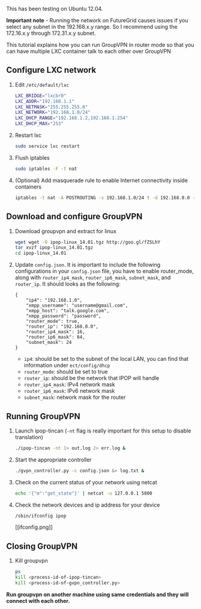This has been testing on Ubuntu 12.04.

**Important note** - Running the network on FutureGrid causes issues if you select any subnet in the 192.168.x.y range. So I recommend using the 172.16.x.y through 172.31.x.y subnet. 

This tutorial explains how you can run GroupVPN in router mode so that you can have
multiple LXC container talk to each other over GroupVPN

## Configure LXC network

1.  Edit `/etc/default/lxc`

    ```bash
    LXC_BRIDGE="lxcbr0"
    LXC_ADDR="192.168.1.1"
    LXC_NETMASK="255.255.255.0"
    LXC_NETWORK="192.168.1.0/24"
    LXC_DHCP_RANGE="192.168.1.2,192.168.1.254"
    LXC_DHCP_MAX="253"
    ```

1.  Restart lxc

    ```bash
    sudo service lxc restart
    ```

1.  Flush iptables

    ```bash
    sudo iptables -F -t nat
    ```

1.  (Optional) Add masquerade rule to enable Internet connectivity inside containers

    ```bash
    iptables -t nat -A POSTROUTING -s 192.168.1.0/24 ! -d 192.168.0.0 -j MASQUERADE
    ```
## Download and configure GroupVPN

1.  Download groupvpn and extract for linux

    ```bash
    wget wget -O ipop-linux_14.01.tgz http://goo.gl/fZSLhY
    tar xvzf ipop-linux_14.01.tgz
    cd ipop-linux_14.01
    ```

2.  Update `config.json`. It is important to include the following configurations
    in your `config.json` file, you have to enable router_mode, along with 
    `router_ip4_mask`, `router_ip6_mask`, `subnet_mask`, and `router_ip`. 
    It should looks as the following:

    ```
    {
        "ip4": "192.168.1.0",
        "xmpp_username": "username@gmail.com",
        "xmpp_host": "talk.google.com",
        "xmpp_password": "password",
        "router_mode": true,
        "router_ip": "192.168.0.0",
        "router_ip4_mask": 16,
        "router_ip6_mask": 64,
        "subnet_mask": 24
    }
    ```

    * `ip4`: should be set to the subnet of the local LAN, you can find that information under `ect/config/dhcp`
    * `router_mode`: should be set to true
    * `router_ip`: should be the network that IPOP will handle
    * `router_ip4_mask`: IPv4 network mask
    * `router_ip6_mask`: IPv6 network mask
    * `subnet_mask`: network mask for the router

## Running GroupVPN

1.  Launch ipop-tincan (`-nt` flag is really important for this setup to disable translation)

    ```bash
    ./ipop-tincan -nt 1> out.log 2> err.log &
    ```

2.  Start the appropriate controller

    ```bash
    ./gvpn_controller.py -c config.json &> log.txt &
    ```

3.  Check on the current status of your network using netcat

    ```bash
    echo '{"m":"get_state"}' | netcat -u 127.0.0.1 5800
    ```

4.  Check the network devices and ip address for your device

    ```bash
    /sbin/ifconfig ipop
    ```

    [[ifconfig.png]]

## Closing GroupVPN

1.  Kill groupvpn

    ```bash
    ps
    kill <process-id-of-ipop-tincan>
    kill <process-id-of-gvpn_controller.py>
    ```

**Run groupvpn on another machine using same credentials and they will connect
with each other.**